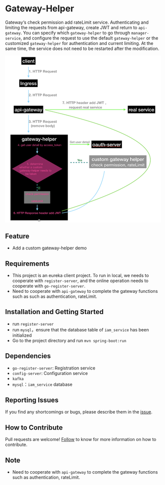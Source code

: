 # Gateway-Helper
Gateway‘s check permission add rateLimit service. Authenticating and limiting the requests from api-gateway, create JWT and return to `api-gateway`. You can specify which `gateway-helper` to go through `manager-service`, and configure the request to use the default `gateway-helper` or the customized `gateway-helper` for authentication and current limiting. At the same time, the service does not need to be restarted after the modification.

![流程图](screenshot/flow_chart.png)

## Feature
- Add a custom gateway-helper demo

## Requirements
- This project is an eureka client project. To run in local, we needs to cooperate with `register-server`, and the online operation needs to cooperate with `go-register-server`.
- Need to cooperate with `api-gateway` to complete the gateway functions such as such as authentication, rateLimit.


## Installation and Getting Started
- run `register-server`
- run `mysql`，ensure that the database table of `iam_service` has been initialized
- Go to the project directory and run `mvn spring-boot:run`

## Dependencies
- `go-register-server`: Registration service
- `config-server`: Configuration service
- `kafka`
- `mysql`：`iam_service` database

## Reporting Issues
If you find any shortcomings or bugs, please describe them in the [issue](https://github.com/choerodon/choerodon/issues/new?template=issue_template.md).

## How to Contribute
Pull requests are welcome! [Follow](https://github.com/choerodon/choerodon/blob/master/CONTRIBUTING.md) to know for more information on how to contribute.

## Note
- Need to cooperate with `api-gateway` to complete the gateway functions such as authentication, rateLimit.